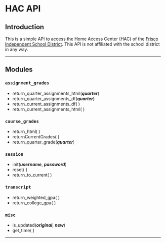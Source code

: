 # HAC API

## Introduction

This is a simple API to access the Home Access Center (HAC) of the [Frisco Independent School District](https://www.friscoisd.org/). This API is not affiliated with the school district in any way.

---

## Modules

### `assignment_grades`

* return_quarter_assignments_html(***quarter***)
* return_quarter_assignments_df(***quarter***)
* return_current_assignments_df(    )
* return_current_assignments_html(  )

### `course_grades`

* return_html(  )
* returnCurrentGrades(  )
* return_quarter_grade(***quarter***)

### `session`

* init(***username***, ***password***)
* reset(    )
* return_to_current(    )

### `transcript`

* return_weighted_gpa(  )
* return_college_gpa(   )

### `misc`

* is_updated(***original***, ***new***)
* get_time( )

---
